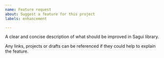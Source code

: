```yaml
---
name: Feature request
about: Suggest a feature for this project
labels: enhancement

---
```


A clear and concise description of what should be improved in Sagui library.

Any links, projects or drafts can be referenced if they could help to explain the feature.
